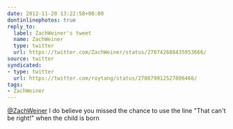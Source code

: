 ```yaml
---
date: 2012-11-20 13:22:58+00:00
dontinlinephotos: true
reply_to:
  label: ZachWeiner's tweet
  name: ZachWeiner
  type: twitter
  url: https://twitter.com/ZachWeiner/status/270742688435953666/
source: twitter
syndicated:
- type: twitter
  url: https://twitter.com/roytang/status/270879912527806466/
tags:
- ZachWeiner
---
```


[@ZachWeiner](https://twitter.com/ZachWeiner/) I do believe you missed the chance to use the line "That can't be right!" when the child is born